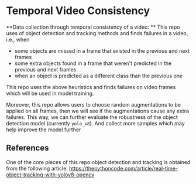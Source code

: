 # Temporal Video Consistency
**Data collection through temporal consistency of a video: ** 
This repo uses of object detection and tracking methods and finds failures in a video, i.e., when

- some objects are missed in a frame that existed in the previous and next frames
- some extra objects found in a frame that weren't predicted in the previous and next frames 
- when an object is predicted as a different class than the previous one

This repo uses the above heuristics and finds failures on video frames which 
will be used in model training. 

Moreover, this repo allows users to choose random augmentations to be applied on
all frames, then we will see if the augmentations cause any extra failures. 
This way, we can further evaluate the robustness of the object detection model (currently `yolo_v8`). 
And collect more samples which may help improve the model further


## References

One of the core pieces of this repo object detection and tracking is obtained from 
the following article: https://thepythoncode.com/article/real-time-object-tracking-with-yolov8-opencv

